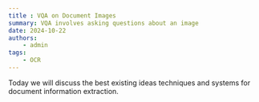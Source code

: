 ```yaml
---
title : VQA on Document Images
summary: VQA involves asking questions about an image 
date: 2024-10-22
authors:
    - admin
tags:
    - OCR
---
```


Today we will discuss the best existing ideas techniques and systems  for document information extraction.